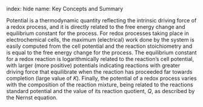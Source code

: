 index: hide
name: Key Concepts and Summary

Potential is a thermodynamic quantity reflecting the intrinsic driving force of a redox process, and it is directly related to the free energy change and equilibrium constant for the process. For redox processes taking place in electrochemical cells, the maximum (electrical) work done by the system is easily computed from the cell potential and the reaction stoichiometry and is equal to the free energy change for the process. The equilibrium constant for a redox reaction is logarithmically related to the reaction’s cell potential, with larger (more positive) potentials indicating reactions with greater driving force that equilibrate when the reaction has proceeded far towards completion (large value of  *K*). Finally, the potential of a redox process varies with the composition of the reaction mixture, being related to the reactions standard potential and the value of its reaction quotient,  *Q*, as described by the Nernst equation.
